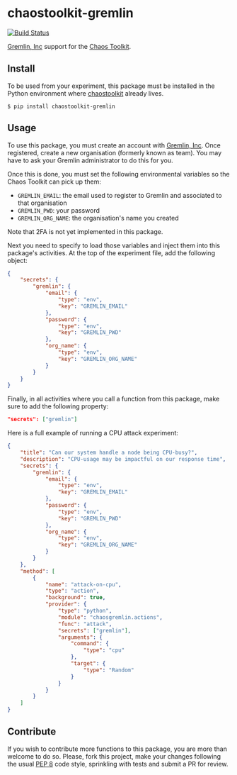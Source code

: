 # chaostoolkit-gremlin

[![Build Status](https://travis-ci.org/chaostoolkit/chaostoolkit-gremlin.svg?branch=master)](https://travis-ci.org/chaostoolkit/chaostoolkit-gremlin)

[Gremlin, Inc][gremlin] support for the [Chaos Toolkit][chaostoolkit].

[gremlin]: https://www.gremlin.com/
[chaostoolkit]: http://chaostoolkit.org/

## Install

To be used from your experiment, this package must be installed in the Python
environment where [chaostoolkit][] already lives.

[chaostoolkit]: https://github.com/chaostoolkit/chaostoolkit

```
$ pip install chaostoolkit-gremlin
```

## Usage

To use this package, you must create an account with [Gremlin, Inc][gremlin].
Once registered, create a new organisation (formerly known as team). You may
have to ask your Gremlin administrator to do this for you.

Once this is done, you must set the following environmental variables
so the Chaos Toolkit can pick up them:

* `GREMLIN_EMAIL`: the email used to register to Gremlin and associated to that
  organisation
* `GREMLIN_PWD`: your password
* `GREMLIN_ORG_NAME`: the organisation's name you created

Note that 2FA is not yet implemented in this package.

Next you need to specify to load those
variables and inject them into this package's activities. At the top of the
experiment file, add the following object:

```json
{
    "secrets": {
        "gremlin": {
            "email": {
                "type": "env",
                "key": "GREMLIN_EMAIL"
            },
            "password": {
                "type": "env",
                "key": "GREMLIN_PWD"
            },
            "org_name": {
                "type": "env",
                "key": "GREMLIN_ORG_NAME"
            }
        }
    }
}
```

Finally, in all activities where you call a function from this package, make
sure to add the following property:

```json
"secrets": ["gremlin"]
```

Here is a full example of running a CPU attack experiment:

```json
{
    "title": "Can our system handle a node being CPU-busy?",
    "description": "CPU-usage may be impactful on our response time",
    "secrets": {
        "gremlin": {
            "email": {
                "type": "env",
                "key": "GREMLIN_EMAIL"
            },
            "password": {
                "type": "env",
                "key": "GREMLIN_PWD"
            },
            "org_name": {
                "type": "env",
                "key": "GREMLIN_ORG_NAME"
            }
        }
    },
    "method": [
        {
            "name": "attack-on-cpu",
            "type": "action",
            "background": true,
            "provider": {
                "type": "python",
                "module": "chaosgremlin.actions",
                "func": "attack",
                "secrets": ["gremlin"],
                "arguments": {
                    "command": {
                        "type": "cpu"
                    },
                    "target": {
                        "type": "Random"
                    }
                }
            }
        }
    ]
}
```

## Contribute

If you wish to contribute more functions to this package, you are more than
welcome to do so. Please, fork this project, make your changes following the
usual [PEP 8][pep8] code style, sprinkling with tests and submit a PR for
review.

[pep8]: https://pycodestyle.readthedocs.io/en/latest/
